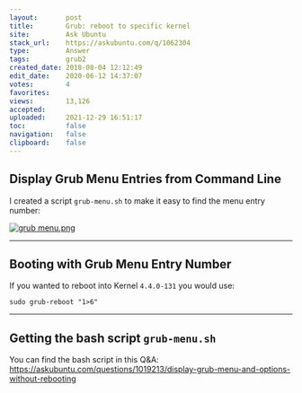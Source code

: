 ```yaml
---
layout:       post
title:        Grub: reboot to specific kernel
site:         Ask Ubuntu
stack_url:    https://askubuntu.com/q/1062304
type:         Answer
tags:         grub2
created_date: 2018-08-04 12:12:49
edit_date:    2020-06-12 14:37:07
votes:        4
favorites:    
views:        13,126
accepted:     
uploaded:     2021-12-29 16:51:17
toc:          false
navigation:   false
clipboard:    false
---
```


## Display Grub Menu Entries from Command Line

I created a script `grub-menu.sh` to make it easy to find the menu entry number:

[![grub menu.png][1]][1]


----------

## Booting with Grub Menu Entry Number

If you wanted to reboot into Kernel `4.4.0-131` you would use:

``` 
sudo grub-reboot "1>6"

```


----------

## Getting the bash script `grub-menu.sh`

You can find the bash script in this Q&A: https://askubuntu.com/questions/1019213/display-grub-menu-and-options-without-rebooting


  [1]: https://i.stack.imgur.com/99pqV.png
